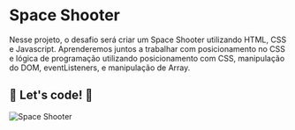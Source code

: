 #  Space Shooter
Nesse projeto, o desafio será criar um Space Shooter utilizando HTML, CSS e Javascript. Aprenderemos juntos a trabalhar com posicionamento no CSS e lógica de programação utilizando posicionamento com CSS, manipulação do DOM, eventListeners, e manipulação de Array.

## 🚀 Let's code! 🚀

![Space Shooter]()
